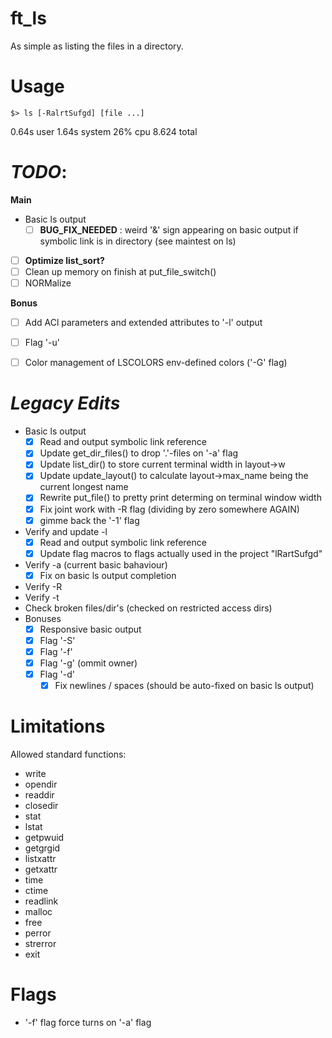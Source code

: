 # ft_ls
As simple as listing the files in a directory.

# Usage
`$> ls [-RalrtSufgd] [file ...]`

0.64s user 1.64s system 26% cpu 8.624 total

# *TODO*:
**Main**
- Basic ls output
    - [ ] **BUG_FIX_NEEDED** : weird '&' sign appearing on basic output if symbolic link is in directory (see maintest on ls)
- [ ] **Optimize list_sort?**
- [ ] Clean up memory on finish at put_file_switch()
- [ ] NORMalize

**Bonus**
- [ ] Add ACl parameters and extended attributes to '-l' output
- [ ] Flag '-u'
- [ ] Color management of LSCOLORS env-defined colors ('-G' flag)


# *Legacy Edits*
- Basic ls output
    - [x] Read and output symbolic link reference
    - [x] Update get_dir_files() to drop '.'-files on '-a' flag
    - [x] Update list_dir() to store current terminal width in layout->w
    - [x] Update update_layout() to calculate layout->max_name being the current longest name
    - [x] Rewrite put_file() to pretty print determing on terminal window width
    - [x] Fix joint work with -R flag (dividing by zero somewhere AGAIN)
    - [x] gimme back the '-1' flag
- Verify and update -l
    - [x]  Read and output symbolic link reference
    - [x] Update flag macros to flags actually used in the project "lRartSufgd"
- Verify -a (current basic bahaviour)
    - [x] Fix on basic ls output completion
- Verify -R
- Verify -t
- Check broken files/dir's (checked on restricted access dirs)
- Bonuses
    - [x] Responsive basic output
    - [x] Flag '-S'
    - [x] Flag '-f'
    - [x] Flag '-g' (ommit owner)
    - [x] Flag '-d'
        - [x] Fix newlines / spaces (should be auto-fixed on basic ls output)

# Limitations
Allowed standard functions:
- write
- opendir
- readdir
- closedir
- stat
- lstat
- getpwuid
- getgrgid
- listxattr
- getxattr
- time
- ctime
- readlink
- malloc
- free
- perror
- strerror
- exit

# Flags
- '-f' flag force turns on '-a' flag
